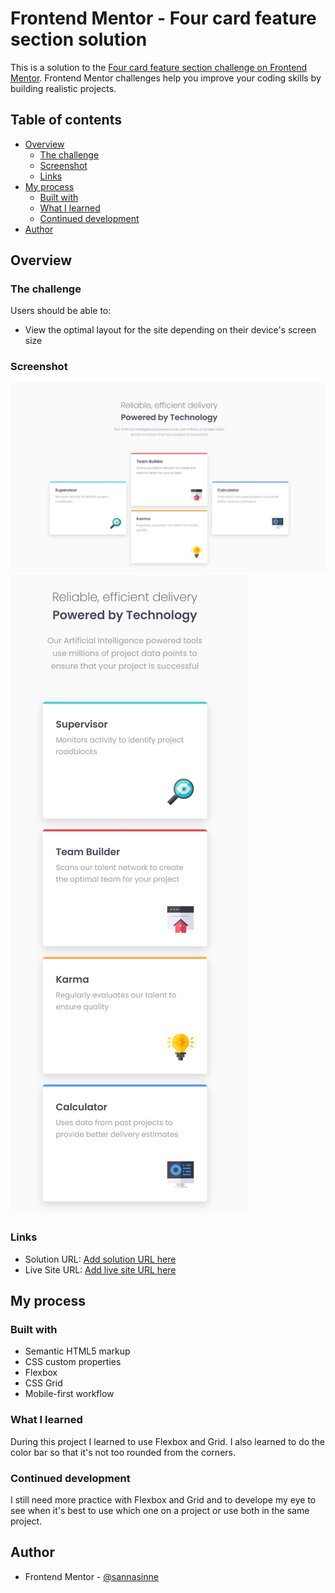 # Frontend Mentor - Four card feature section solution

This is a solution to the [Four card feature section challenge on Frontend Mentor](https://www.frontendmentor.io/challenges/four-card-feature-section-weK1eFYK). Frontend Mentor challenges help you improve your coding skills by building realistic projects. 

## Table of contents

- [Overview](#overview)
  - [The challenge](#the-challenge)
  - [Screenshot](#screenshot)
  - [Links](#links)
- [My process](#my-process)
  - [Built with](#built-with)
  - [What I learned](#what-i-learned)
  - [Continued development](#continued-development)
- [Author](#author)

## Overview

### The challenge

Users should be able to:

- View the optimal layout for the site depending on their device's screen size

### Screenshot

![](./finished/desktop.jpg)
![](./finished/mobile.jpg)

### Links

- Solution URL: [Add solution URL here](https://github.com/sannasinne/four-card-feature-section)
- Live Site URL: [Add live site URL here](https://sannasinne.github.io/four-card-feature-section)

## My process

### Built with

- Semantic HTML5 markup
- CSS custom properties
- Flexbox
- CSS Grid
- Mobile-first workflow

### What I learned

During this project I learned to use Flexbox and Grid. I also learned to do the color bar so that it's not too rounded from the corners. 

### Continued development

I still need more practice with Flexbox and Grid and to develope my eye to see when it's best to use which one on a project or use both in the same project.

## Author

- Frontend Mentor - [@sannasinne](https://www.frontendmentor.io/profile/sannasinne)
